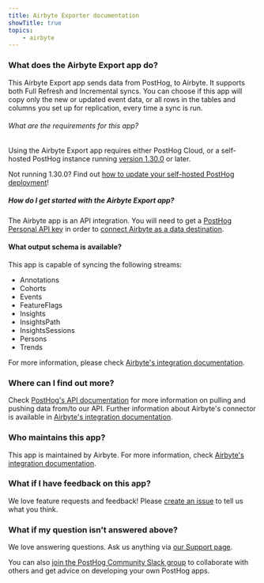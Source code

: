 ```yaml
---
title: Airbyte Exporter documentation
showTitle: true
topics:
    - airbyte
---
```


### What does the Airbyte Export app do?

This Airbyte Export app sends data from PostHog, to Airbyte. It supports both Full Refresh and Incremental syncs. You can choose if this app will copy only the new or updated event data, or all rows in the tables and columns you set up for replication, every time a sync is run.

###### What are the requirements for this app?

Using the Airbyte Export app requires either PostHog Cloud, or a self-hosted PostHog instance running [version 1.30.0](https://posthog.com/blog/the-posthog-array-1-30-0) or later. 

Not running 1.30.0? Find out [how to update your self-hosted PostHog deployment](https://posthog.com/docs/self-host/configure/upgrading-posthog)! 

##### How do I get started with the Airbyte Export app?

The Airbyte app is an API integration. You will need to get a [PostHog Personal API key](https://posthog.com/docs/api) in order to [connect Airbyte as a data destination](https://docs.airbyte.com/integrations/sources/posthog/).

#### What output schema is available?

This app is capable of syncing the following streams: 

- Annotations
- Cohorts
- Events
- FeatureFlags
- Insights
- InsightsPath
- InsightsSessions
- Persons
- Trends

For more information, please check [Airbyte's integration documentation](https://docs.airbyte.com/integrations/sources/posthog/).

### Where can I find out more?

Check [PostHog's API documentation](https://posthog.com/docs/api) for more information on pulling and pushing data from/to our API. Further information about Airbyte's connector is available in [Airbyte's integration documentation](https://docs.airbyte.com/integrations/sources/posthog/).

### Who maintains this app?

This app is maintained by Airbyte. For more information, check [Airbyte's integration documentation](https://docs.airbyte.com/integrations/sources/posthog/).

### What if I have feedback on this app?

We love feature requests and feedback! Please [create an issue](https://github.com/PostHog/posthog/issues/new?assignees=&labels=enhancement%2C+feature&template=feature_request.md) to tell us what you think. 

### What if my question isn't answered above?

We love answering questions. Ask us anything via [our Support page](/questions).

You can also [join the PostHog Community Slack group](/slack) to collaborate with others and get advice on developing your own PostHog apps.